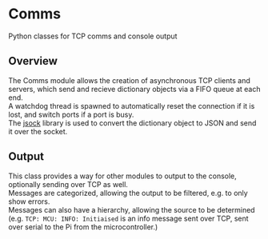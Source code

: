# Comms
Python classes for TCP comms and console output
## Overview
The Comms module allows the creation of asynchronous TCP clients and servers, which send and recieve dictionary objects via a FIFO queue at each end.  
A watchdog thread is spawned to automatically reset the connection if it is lost, and switch ports if a port is busy.  
The [jsock](https://github.com/turicas/jsock) library is used to convert the dictionary object to JSON and send it over the socket.
## Output
This class provides a way for other modules to output to the console, optionally sending over TCP as well.  
Messages are categorized, allowing the output to be filtered, e.g. to only show errors.  
Messages can also have a hierarchy, allowing the source to be determined (e.g. `TCP: MCU: INFO: Initiaised` is an info message sent over TCP, sent over serial to the Pi from the microcontroller.)
